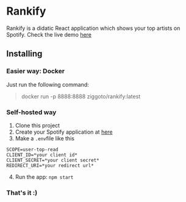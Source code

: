 # Rankify
Rankify is a didatic React application which shows your top artists on Spotify. Check the live demo [here](http://nautilus.fabiotheophilo.com)

## Installing

###  Easier way: Docker

Just run the following command:
> docker run -p 8888:8888 ziggoto/rankify:latest

### Self-hosted way

 1. Clone this project
 2. Create your Spotify application at [here](https://developer.spotify.com/dashboard/applications)
 3. Make a `.env`file like this
```
SCOPE=user-top-read
CLIENT_ID=*your client id*
CLIENT_SECRET=*your client secret*
REDIRECT_URI=*your redirect url*
```
 4. Run the app: `npm start`

### That's it :)
